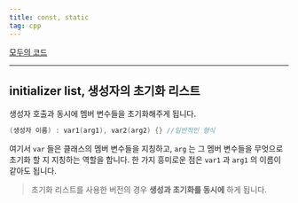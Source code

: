 ```yaml
---
title: const, static
tag: cpp
---
```






[모두의 코드](https://modoocode.com/197)

---

## initializer list, 생성자의 초기화 리스트

생성자 호출과 동시에 멤버 변수들을 초기화해주게 됩니다.

```cpp
(생성자 이름) : var1(arg1), var2(arg2) {} //일반적인 형식
```

여기서 `var` 들은 클래스의 멤버 변수들을 지칭하고, `arg` 는 그 멤버 변수들을 무엇으로 초기화 할 지 지칭하는 역할을 합니다. 한 가지 흥미로운 점은 `var1` 과 `arg1` 의 이름이 같아도 됩니다.

> 초기화 리스트를 사용한 버전의 경우 **생성과 초기화를 동시에** 하게 됩니다.

